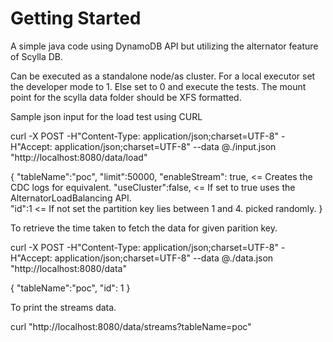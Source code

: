# Getting Started

A simple java code using DynamoDB API but utilizing the alternator feature of Scylla DB.

Can be executed as a standalone node/as cluster.
For a local executor set the developer mode to 1. Else set to 0 and execute the tests. 
The mount point for the scylla data folder should be XFS formatted.

Sample json input for the load test using CURL 

curl -X POST  -H"Content-Type: application/json;charset=UTF-8" -H"Accept: application/json;charset=UTF-8"  --data @./input.json "http://localhost:8080/data/load"

{
"tableName":"poc",
"limit":50000, 
"enableStream": true, <= Creates the CDC logs for equivalent.
"useCluster":false, <= If set to true uses the AlternatorLoadBalancing API.              
"id":1 <= If not set the partition key lies between 1 and 4. picked randomly.
}


To retrieve the time taken to fetch the data for given parition key.

curl -X POST  -H"Content-Type: application/json;charset=UTF-8" -H"Accept: application/json;charset=UTF-8"  --data @./data.json "http://localhost:8080/data"

{
"tableName":"poc",
 "id": 1
}

To print the streams data. 

curl  "http://localhost:8080/data/streams?tableName=poc" 
